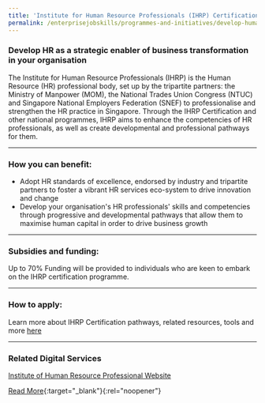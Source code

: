 ```yaml
---
title: 'Institute for Human Resource Professionals (IHRP) Certification'
permalink: /enterprisejobskills/programmes-and-initiatives/develop-human-capital/institute-for-human-resource-professionals--ihrp--certification/
---
```


### Develop HR as a strategic enabler of business transformation in your organisation

The Institute for Human Resource Professionals (IHRP) is the Human Resource (HR) professional body, set up by the tripartite partners: the Ministry of Manpower (MOM), the National Trades Union Congress (NTUC) and Singapore National Employers Federation (SNEF) to professionalise and strengthen the HR practice in Singapore. Through the IHRP Certification and other national programmes, IHRP aims to enhance the competencies of HR professionals, as well as create developmental and professional pathways for them.

---

### How you can benefit:

<ul><li> Adopt HR standards of excellence, endorsed by industry and tripartite partners to foster a vibrant HR services eco-system to drive innovation and change<br></li><li>Develop your organisation's HR professionals' skills and competencies through progressive and developmental pathways that allow them to maximise human capital in order to drive business growth</li></ul>

---

### Subsidies and funding:

Up to 70% Funding will be provided to individuals who are keen to embark on the IHRP certification programme.

---

### How to apply:

Learn more about IHRP Certification pathways, related resources, tools and more <a href="https://www.ihrp.sg/" target="_blank" rel="noopener">here</a>

---

### Related Digital Services

<a href="https://www.ihrp.sg" target="_blank" rel="noopener">Institute of Human Resource Professional Website</a>

[Read More](https://www.wsg.gov.sg/programmes-and-initiatives/national-human-resource-professional-certification-framework.html){:target="_blank"}{:rel="noopener"}
